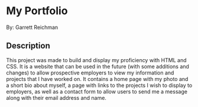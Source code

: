 # My Portfolio 
By: Garrett Reichman

## Description
  This project was made to build and display my proficiency with HTML and CSS. It is a website that can be used in the future (with some additions and changes) to allow prospective employers to view my information and projects that I have worked on. It contains a home page with my photo and a short bio about myself, a page with links to the projects I wish to display to employers, as well as a contact form to allow users to send me a message along with their email address and name.
